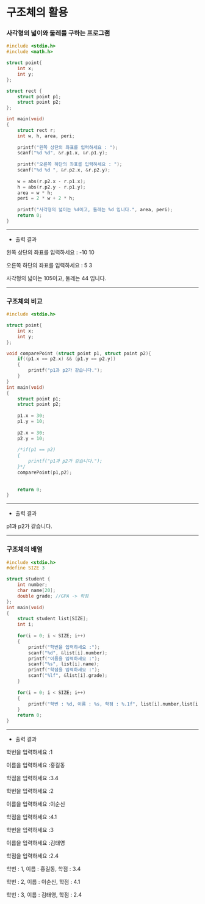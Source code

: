 # 구조체의 활용

### 사각형의 넓이와 둘레를 구하는 프로그램

```c
#include <stdio.h>
#include <math.h>

struct point{
    int x;
    int y;
};

struct rect {
    struct point p1;
    struct point p2;
};

int main(void)
{
    struct rect r;
    int w, h, area, peri;
    
    printf("왼쪽 상단의 좌표를 입력하세요 : ");
    scanf("%d %d", &r.p1.x, &r.p1.y);
    
    printf("오른쪽 하단의 좌표를 입력하세요 : ");
    scanf("%d %d ", &r.p2.x, &r.p2.y);
    
    w = abs(r.p2.x - r.p1.x);
    h = abs(r.p2.y - r.p1.y);
    area = w * h;
    peri = 2 * w + 2 * h;
    
    printf("사각형의 넓이는 %d이고, 둘레는 %d 입니다.", area, peri);
    return 0;
}
```

------

- 출력 결과

왼쪽 상단의 좌표를 입력하세요 : -10 10

오른쪽 하단의 좌표를 입력하세요 : 5 3

사각형의 넓이는 105이고, 둘레는 44 입니다.

------

### 구조체의 비교

```c
#include <stdio.h>

struct point{
    int x;
    int y;
};

void comparePoint (struct point p1, struct point p2){
    if((p1.x == p2.x) && (p1.y == p2.y))
    {
        printf("p1과 p2가 같습니다.");
    }
}
int main(void)
{
    struct point p1;
    struct point p2;
    
    p1.x = 30;
    p1.y = 10;
    
    p2.x = 30;
    p2.y = 10;
    
    /*if(p1 == p2)
    {
        printf("p1과 p2가 같습니다.");
    }*/
    comparePoint(p1,p2);
   
    
    return 0;
}
```

------

- 출력 결과

p1과 p2가 같습니다.

------

### 구조체의 배열

```c
#include <stdio.h>
#define SIZE 3

struct student {
    int number;
    char name[20];
    double grade; //GPA -> 학점
};
int main(void)
{
    struct student list[SIZE];
    int i;
    
    for(i = 0; i < SIZE; i++)
    {
        printf("학번을 입력하세요 :");
        scanf("%d", &list[i].number);
        printf("이름을 입력하세요 :");
        scanf("%s", list[i].name);
        printf("학점을 입력하세요 :");
        scanf("%lf", &list[i].grade);
    }
    
    for(i = 0; i < SIZE; i++)
    {
        printf("학번 : %d, 이름 : %s, 학점 : %.1f", list[i].number,list[i].name,list[i].grade);
    }
    return 0;
}
```

------

- 출력 결과

학번을 입력하세요 :1

이름을 입력하세요 :홍길동

학점을 입력하세요 :3.4

학번을 입력하세요 :2

이름을 입력하세요 :이순신

학점을 입력하세요 :4.1

학번을 입력하세요 :3

이름을 입력하세요 :김태영

학점을 입력하세요 :2.4

학번 : 1, 이름 : 홍길동, 학점 : 3.4

학번 : 2, 이름 : 이순신, 학점 : 4.1

학번 : 3, 이름 : 김태영, 학점 : 2.4